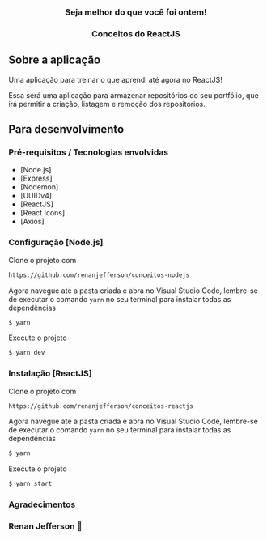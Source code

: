 <h3 align="center">
  Seja melhor do que você foi ontem!
</h3>

<h3 align="center">
  Conceitos do ReactJS
</h3>

## Sobre a aplicação

Uma aplicação para treinar o que aprendi até agora no ReactJS!

Essa será uma aplicação para armazenar repositórios do seu portfólio, que irá permitir a criação, listagem e remoção dos repositórios.

## Para desenvolvimento

### Pré-requisitos / Tecnologias envolvidas
* [Node.js]
* [Express]
* [Nodemon]
* [UUIDv4]
* [ReactJS]
* [React Icons]
* [Axios]

### Configuração [Node.js]

Clone o projeto com

```sh
https://github.com/renanjefferson/conceitos-nodejs
```

Agora navegue até a pasta criada e abra no Visual Studio Code, lembre-se de executar o comando `yarn` no seu terminal para instalar todas as dependências

```sh
$ yarn
```

Execute o projeto

```sh
$ yarn dev
```

### Instalação [ReactJS]

Clone o projeto com

```sh
https://github.com/renanjefferson/conceitos-reactjs
```

Agora navegue até a pasta criada e abra no Visual Studio Code, lembre-se de executar o comando `yarn` no seu terminal para instalar todas as dependências

```sh
$ yarn
```

Execute o projeto

```sh
$ yarn start
```
### Agradecimentos

### Renan Jefferson :wave:
